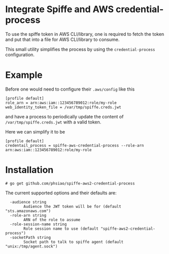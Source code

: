 # Integrate Spiffe and AWS credential-process

To use the spiffe token in AWS CLI/library, one is required
to fetch the token and put that into a file for AWS CLI/library
to consume.

This small utility simplifies the process by using the
`credential-process` configuration.

# Example

Before one would need to configure their `.aws/config` like this

```
[profile default]
role_arn = arn:aws:iam::123456789012:role/my-role
web_identity_token_file = /var/tmp/spiffe.creds.jwt
```

and have a process to periodically update the content of
`/var/tmp/spiffe.creds.jwt` with a valid token.

Here we can simplify it to be

```
[profile default]
credentail_process = spiffe-aws-credential-process --role-arn arn:aws:iam::123456789012:role/my-role
```

# Installation

```
# go get github.com/phsiao/spiffe-aws2-credential-process
```

The current supported options and their defaults are:

```
  -audience string
        Audience the JWT token will be for (default "sts.amazonaws.com")
  -role-arn string
        ARN of the role to assume
  -role-session-name string
        Role session name to use (default "spiffe-aws2-credential-process")
  -socketPath string
        Socket path to talk to spiffe agent (default "unix:/tmp/agent.sock")
```
